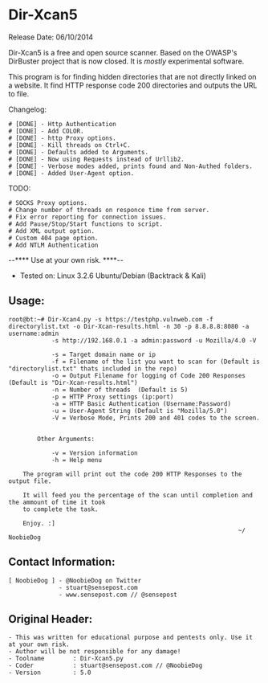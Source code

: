 Dir-Xcan5
========

Release Date: 06/10/2014

Dir-Xcan5 is a free and open source scanner. Based on the OWASP's DirBuster project that is now closed. It is _mostly_ experimental software. <br />

This program is for finding hidden directories that are not directly linked on a website. It find HTTP response code 200 directories and outputs the URL to file. <br />

Changelog:

	# [DONE] - Http Authentication
	# [DONE] - Add COLOR.
	# [DONE] - http Proxy options.
	# [DONE] - Kill threads on Ctrl+C.
	# [DONE] - Defaults added to Arguments.
	# [DONE] - Now using Requests instead of Urllib2.
	# [DONE] - Verbose modes added, prints found and Non-Authed folders.
	# [DONE] - Added User-Agent option.

TODO:

	# SOCKS Proxy options.
	# Change number of threads on responce time from server.
	# Fix error reporting for connection issues.
	# Add Pause/Stop/Start functions to script.
	# Add XML output option.
	# Custom 404 page option.
	# Add NTLM Authentication

--**** Use at your own risk. ****-- <br />

+ Tested on: Linux 3.2.6 Ubuntu/Debian (Backtrack & Kali)<br />

## Usage:

    root@bt:~# Dir-Xcan4.py -s https://testphp.vulnweb.com -f directorylist.txt -o Dir-Xcan-results.html -n 30 -p 8.8.8.8:8080 -a username:admin
                -s http://192.168.0.1 -a admin:password -u Mozilla/4.0 -V
    
                -s = Target domain name or ip
                -f = Filename of the list you want to scan for (Default is "directorylist.txt" thats included in the repo)
                -o = Output Filename for logging of Code 200 Responses (Default is "Dir-Xcan-results.html")
                -n = Number of threads  (Default is 5)
                -p = HTTP Proxy settings (ip:port)
                -a = HTTP Basic Authentication (Username:Password)
                -u = User-Agent String (Default is "Mozilla/5.0")
                -V = Verbose Mode, Prints 200 and 401 codes to the screen.

                        
            Other Arguments:
                
                -v = Version information
                -h = Help menu
                        
        The program will print out the code 200 HTTP Responses to the output file.
        
        It will feed you the percentage of the scan until completion and the ammount of time it took
        to complete the task.
        
        Enjoy. :]
                                                                    ~/ NoobieDog

## Contact Information:

    [ NoobieDog ] - @NoobieDog on Twitter
    			  - stuart@sensepost.com
    			  - www.sensepost.com // @sensepost

## Original Header:

    - This was written for educational purpose and pentests only. Use it at your own risk.
    - Author will be not responsible for any damage!
    - Toolname        : Dir-Xcan5.py
    - Coder           : stuart@sensepost.com // @NoobieDog
    - Version         : 5.0
